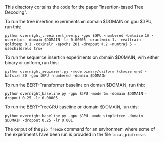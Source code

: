 This directory contains the code for the paper "Insertion-based Tree Decoding".

To run the tree insertion experiments on domain $DOMAIN on gpu $GPU, run this:
```shell script
python overnight_treeinsert_new.py -gpu $GPU -numbered -batsize 10 -userelpos -domain $DOMAIN -lr 0.00005 -oraclemix 1. -evaltrain -goldtemp 0.1 -cosinelr -epochs 201 -dropout 0.2 -numtraj 5 -usechildrels true
```

To run the sequence insertion experiments on domain $DOMAIN, with either binary or uniform, run this:
```shell script
python overnight_seqinsert.py -mode binary/uniform (choose one) -batsize 30 -gpu $GPU -numbered -domain $DOMAIN
```

To run the BERT+Transformer baseline on domain $DOMAIN, run this:
```shell script
python overnight_baseline.py -gpu $GPU -mode tm -domain $DOMAIN -dropout 0.25 -lr 0.00005
```

To run the BERT+TreeGRU baseline on domain $DOMAIN, run this:
```shell script
python overnight_baseline.py -gpu $GPU -mode simpletree -domain $DOMAIN -dropout 0.25 -lr 0.001
```

The output of the `pip freeze` command for an environment where some of the experiments have been run is provided in the file `local_pipfreeze`.